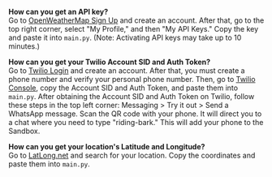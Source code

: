 **How can you get an API key?**  
Go to [OpenWeatherMap Sign Up](https://home.openweathermap.org/users/sign_up) and create an account. After that, go to the top right corner, select "My Profile," and then "My API Keys." Copy the key and paste it into `main.py`. (Note: Activating API keys may take up to 10 minutes.)

**How can you get your Twilio Account SID and Auth Token?**  
Go to [Twilio Login](https://www.twilio.com/login?iss=https%3A%2F%2Flogin.twilio.com%2F) and create an account. After that, you must create a phone number and verify your personal phone number. Then, go to [Twilio Console](https://console.twilio.com), copy the Account SID and Auth Token, and paste them into `main.py`.
After obtaining the Account SID and Auth Token on Twilio, follow these steps in the top left corner: Messaging > Try it out > Send a WhatsApp message.
Scan the QR code with your phone. It will direct you to a chat where you need to type "riding-bark." This will add your phone to the Sandbox.

**How can you get your location's Latitude and Longitude?**  
Go to [LatLong.net](https://www.latlong.net/) and search for your location. Copy the coordinates and paste them into `main.py`.
